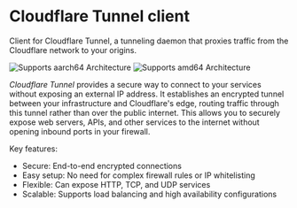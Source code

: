 # Cloudflare Tunnel client

Client for Cloudflare Tunnel, a tunneling daemon that proxies traffic from the
Cloudflare network to your origins.

![Supports aarch64 Architecture][aarch64-shield]
![Supports amd64 Architecture][amd64-shield]

[aarch64-shield]: https://img.shields.io/badge/aarch64-yes-green.svg
[amd64-shield]: https://img.shields.io/badge/amd64-yes-green.svg

*Cloudflare Tunnel* provides a secure way to connect to your services without exposing
an external IP address. It establishes an encrypted tunnel between your infrastructure
and Cloudflare's edge, routing traffic through this tunnel rather than over the public
internet. This allows you to securely expose web servers, APIs, and other services to
the internet without opening inbound ports in your firewall.

Key features:
- Secure: End-to-end encrypted connections
- Easy setup: No need for complex firewall rules or IP whitelisting
- Flexible: Can expose HTTP, TCP, and UDP services
- Scalable: Supports load balancing and high availability configurations